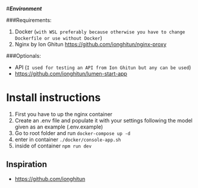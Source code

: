 #***Environment***

###Requirements:
1) Docker (`with WSL preferably because otherwise you have to change Dockerfile or use without Docker`)
2) Nginx by Ion Ghitun https://github.com/ionghitun/nginx-proxy

###Optionals:
- API (`I used for testing an API from Ion Ghitun but any can be used`) 
- https://github.com/ionghitun/lumen-start-app

# Install instructions
1) First you have to up the nginx container
2) Create an .env file and populate it with your settings following the model given as an example (.env.example)
3) Go to root folder and run `docker-compose up -d`
4) enter in container `./docker/console-app.sh`
5) inside of container `npm run dev`

## Inspiration
* https://github.com/ionghitun
